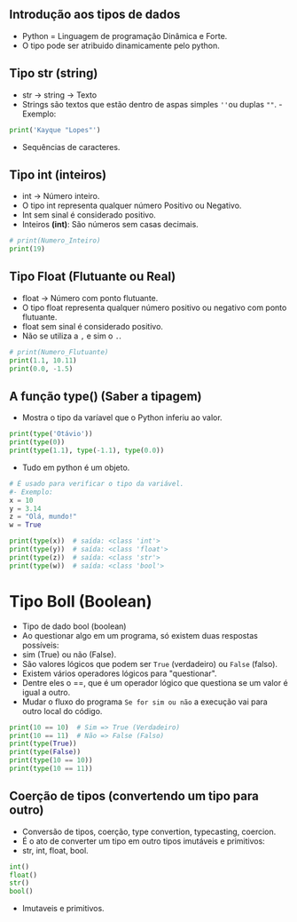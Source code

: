 ## Introdução aos tipos de dados
- Python = Linguagem de programação Dinâmica e Forte.
- O tipo pode ser atribuido dinamicamente pelo python.

## Tipo str (string)
- str -> string -> Texto
- Strings são textos que estão dentro de aspas simples `''`ou duplas `""`.
-Exemplo:
``` python
print('Kayque "Lopes"')
```
- Sequências de caracteres.


## Tipo int (inteiros)
- int -> Número inteiro.
- O tipo int representa qualquer número Positivo ou Negativo.
- Int sem sinal é considerado positivo.
- Inteiros **(int)**: São números sem casas decimais. 
``` python
# print(Numero_Inteiro)
print(19)
```

## Tipo Float (Flutuante ou Real)
- float -> Número com ponto flutuante.
- O tipo float representa qualquer número positivo ou negativo com ponto flutuante.
- float sem sinal é considerado positivo.
- Não se utiliza a `,` e sim o `.`.
``` python
# print(Numero_Flutuante)
print(1.1, 10.11)
print(0.0, -1.5)
```
## A função **type()** (Saber a tipagem)
- Mostra o tipo da varíavel que o Python inferiu ao valor.
``` python
print(type('Otávio'))
print(type(0))
print(type(1.1), type(-1.1), type(0.0))
```
- Tudo em python é um objeto.

```` python
# É usado para verificar o tipo da variável.
#- Exemplo:
x = 10
y = 3.14
z = "Olá, mundo!"
w = True

print(type(x))  # saída: <class 'int'>
print(type(y))  # saída: <class 'float'>
print(type(z))  # saída: <class 'str'>
print(type(w))  # saída: <class 'bool'>
````

# Tipo Boll (Boolean)
- Tipo de dado bool (boolean)
- Ao questionar algo em um programa, só existem duas respostas possíveis:
- sim (True) ou não (False).
- São valores lógicos que podem ser `True` (verdadeiro) ou `False` (falso). 
- Existem vários operadores lógicos para "questionar".
- Dentre eles o ==, que é um operador lógico que questiona se um valor é igual a outro.
- Mudar o fluxo do programa `Se for sim ou não` a execução vai para outro local do código.

``` python
print(10 == 10)  # Sim => True (Verdadeiro)
print(10 == 11)  # Não => False (Falso)
print(type(True))
print(type(False))
print(type(10 == 10))
print(type(10 == 11))
```
## Coerção de tipos (convertendo um tipo para outro)
- Conversão de tipos, coerção, type convertion, typecasting, coercion.
- É o ato de converter um tipo em outro tipos imutáveis e primitivos:
- str, int, float, bool.


``` python
int()
float()
str()
bool()
```
- Imutaveis e primitivos.
